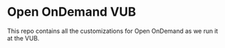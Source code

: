 Open OnDemand VUB
=================

This repo contains all the customizations for Open OnDemand as we run it at the VUB.
